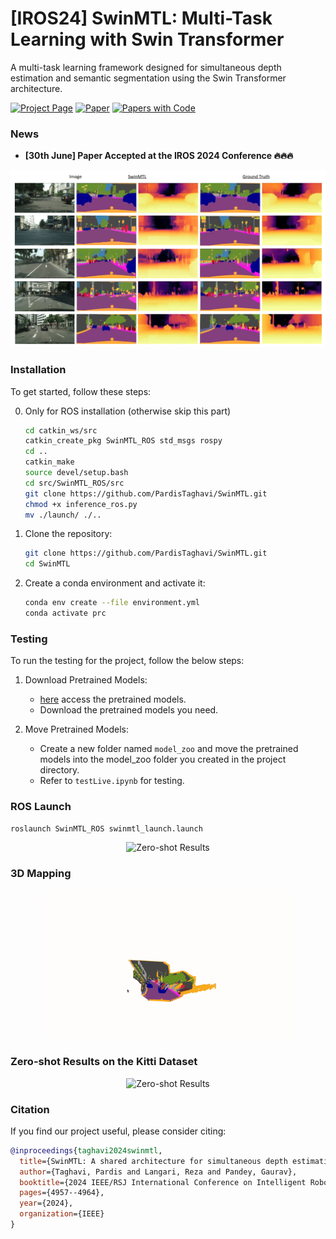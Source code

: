 # [IROS24] SwinMTL: Multi-Task Learning with Swin Transformer

A multi-task learning framework designed for simultaneous depth estimation and semantic segmentation using the Swin Transformer architecture.

[![Project Page](https://img.shields.io/badge/Project_Page-SwinMTL-green?style=flat)](https://pardistaghavi.github.io/SwinMTL.html) [![Paper](https://img.shields.io/badge/Paper-SwinMTL-blue?style=flat)](https://arxiv.org/abs/2403.10662) [![Papers with Code](https://img.shields.io/endpoint.svg?url=https://paperswithcode.com/badge/swinmtl-a-shared-architecture-for/multi-task-learning-on-nyuv2)](https://paperswithcode.com/sota/multi-task-learning-on-nyuv2?p=swinmtl-a-shared-architecture-for)

### News
- **[30th June] Paper Accepted at the IROS 2024 Conference 🔥🔥🔥** 


<div align="center">
  <img src="https://github.com/PardisTaghavi/SwinMTL/blob/main/results/qualititativeResults2.png" alt="Qualitative Results" width="800"/>
</div>

### Installation

To get started, follow these steps:

0. Only for ROS installation (otherwise skip this part)
   ```bash
   cd catkin_ws/src
   catkin_create_pkg SwinMTL_ROS std_msgs rospy
   cd ..
   catkin_make
   source devel/setup.bash
   cd src/SwinMTL_ROS/src
   git clone https://github.com/PardisTaghavi/SwinMTL.git
   chmod +x inference_ros.py
   mv ./launch/ ./..  
   ```
1. Clone the repository:
    ```bash
    git clone https://github.com/PardisTaghavi/SwinMTL.git
    cd SwinMTL
    ```

2. Create a conda environment and activate it:
    ```bash
    conda env create --file environment.yml
    conda activate prc
    ```

### Testing

To run the testing for the project, follow the below steps:

1. Download Pretrained Models:
    - [here](https://drive.google.com/drive/folders/1P91LEB4PXPomcAcdYzXRw4_9TVdFpYTA?usp=sharing) access the pretrained models.
    - Download the pretrained models you need.

2. Move Pretrained Models:
    - Create a new folder named `model_zoo`  and  move the pretrained models into the model_zoo folder you created in the project directory.
    - Refer to `testLive.ipynb` for testing.
  
### ROS Launch
```bash
roslaunch SwinMTL_ROS swinmtl_launch.launch
```
<div align="center">
  <img src="https://github.com/PardisTaghavi/SwinMTL/blob/main/ros3nodes.gif" alt="Zero-shot Results" width="300">
</div>

### 3D Mapping

<div align="center">
  <img src="https://github.com/PardisTaghavi/SwinMTL/blob/main/voxelmapDemo-ezgif.com-video-to-gif-converter.gif" alt="3D Mapping Results" width="400">
</div>





### Zero-shot Results on the Kitti Dataset

<div align="center">
  <img src="https://github.com/PardisTaghavi/SwinMTL/blob/main/KittiZeroShotDemo.gif" alt="Zero-shot Results" width="300">
</div>

### Citation

If you find our project useful, please consider citing:
```bibtex
@inproceedings{taghavi2024swinmtl,
  title={SwinMTL: A shared architecture for simultaneous depth estimation and semantic segmentation from monocular camera images},
  author={Taghavi, Pardis and Langari, Reza and Pandey, Gaurav},
  booktitle={2024 IEEE/RSJ International Conference on Intelligent Robots and Systems (IROS)},
  pages={4957--4964},
  year={2024},
  organization={IEEE}
}
